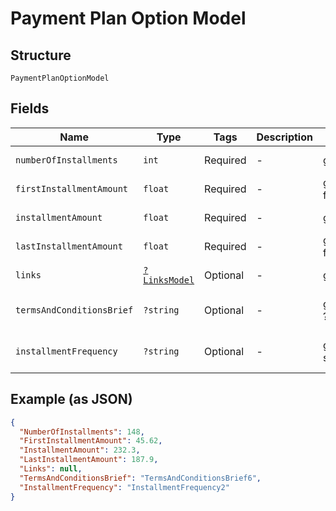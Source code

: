 
# Payment Plan Option Model

## Structure

`PaymentPlanOptionModel`

## Fields

| Name | Type | Tags | Description | Getter | Setter |
|  --- | --- | --- | --- | --- | --- |
| `numberOfInstallments` | `int` | Required | - | getNumberOfInstallments(): int | setNumberOfInstallments(int numberOfInstallments): void |
| `firstInstallmentAmount` | `float` | Required | - | getFirstInstallmentAmount(): float | setFirstInstallmentAmount(float firstInstallmentAmount): void |
| `installmentAmount` | `float` | Required | - | getInstallmentAmount(): float | setInstallmentAmount(float installmentAmount): void |
| `lastInstallmentAmount` | `float` | Required | - | getLastInstallmentAmount(): float | setLastInstallmentAmount(float lastInstallmentAmount): void |
| `links` | [`?LinksModel`](../../doc/models/links-model.md) | Optional | - | getLinks(): ?LinksModel | setLinks(?LinksModel links): void |
| `termsAndConditionsBrief` | `?string` | Optional | - | getTermsAndConditionsBrief(): ?string | setTermsAndConditionsBrief(?string termsAndConditionsBrief): void |
| `installmentFrequency` | `?string` | Optional | - | getInstallmentFrequency(): ?string | setInstallmentFrequency(?string installmentFrequency): void |

## Example (as JSON)

```json
{
  "NumberOfInstallments": 148,
  "FirstInstallmentAmount": 45.62,
  "InstallmentAmount": 232.3,
  "LastInstallmentAmount": 187.9,
  "Links": null,
  "TermsAndConditionsBrief": "TermsAndConditionsBrief6",
  "InstallmentFrequency": "InstallmentFrequency2"
}
```

